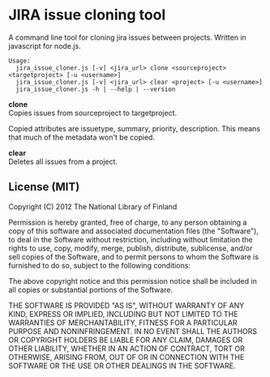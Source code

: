 # JIRA issue cloning tool



A command line tool for cloning jira issues between projects. Written in javascript for node.js.


    Usage:
      jira_issue_cloner.js [-v] <jira_url> clone <sourceproject> <targetproject> [-u <username>]
      jira_issue_cloner.js [-v] <jira_url> clear <project> [-u <username>]
      jira_issue_cloner.js -h | --help | --version


<b>clone</b><br/>
Copies issues from sourceproject to targetproject. 

Copied attributes are issuetype, summary, priority, description. This means that much of the metadata won't be copied.

<b>clear</b><br/>
Deletes all issues from a project.



## License (MIT)

Copyright (C) 2012 The National Library of Finland

Permission is hereby granted, free of charge, to any person obtaining a copy of this software and associated documentation files (the "Software"), to deal in the Software without restriction, including without limitation the rights to use, copy, modify, merge, publish, distribute, sublicense, and/or sell copies of the Software, and to permit persons to whom the Software is furnished to do so, subject to the following conditions:

The above copyright notice and this permission notice shall be included in all copies or substantial portions of the Software.

THE SOFTWARE IS PROVIDED "AS IS", WITHOUT WARRANTY OF ANY KIND, EXPRESS OR IMPLIED, INCLUDING BUT NOT LIMITED TO THE WARRANTIES OF MERCHANTABILITY, FITNESS FOR A PARTICULAR PURPOSE AND NONINFRINGEMENT. IN NO EVENT SHALL THE AUTHORS OR COPYRIGHT HOLDERS BE LIABLE FOR ANY CLAIM, DAMAGES OR OTHER LIABILITY, WHETHER IN AN ACTION OF CONTRACT, TORT OR OTHERWISE, ARISING FROM, OUT OF OR IN CONNECTION WITH THE SOFTWARE OR THE USE OR OTHER DEALINGS IN THE SOFTWARE.
